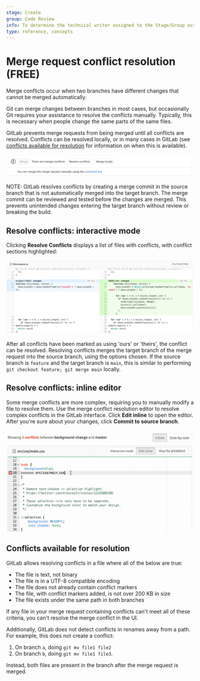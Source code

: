 ```yaml
---
stage: Create
group: Code Review
info: To determine the technical writer assigned to the Stage/Group associated with this page, see https://about.gitlab.com/handbook/engineering/ux/technical-writing/#assignments
type: reference, concepts
---
```


# Merge request conflict resolution **(FREE)**

Merge conflicts occur when two branches have different changes that cannot be
merged automatically.

Git can merge changes between branches in most cases, but
occasionally Git requires your assistance to resolve the
conflicts manually. Typically, this is necessary when people change the same
parts of the same files.

GitLab prevents merge requests from being merged until all conflicts are
resolved. Conflicts can be resolved locally, or in many cases in GitLab
(see [conflicts available for resolution](#conflicts-available-for-resolution)
for information on when this is available).

![Merge request widget](img/merge_request_widget.png)

NOTE:
GitLab resolves conflicts by creating a merge commit in the source branch that
is not automatically merged into the target branch. The merge
commit can be reviewed and tested before the changes are merged. This prevents
unintended changes entering the target branch without review or breaking the
build.

## Resolve conflicts: interactive mode

Clicking **Resolve Conflicts** displays a list of files with conflicts, with conflict sections
highlighted:

![Conflict section](img/conflict_section.png)

After all conflicts have been marked as using 'ours' or 'theirs', the conflict
can be resolved. Resolving conflicts merges the target branch of the merge
request into the source branch, using the options
chosen. If the source branch is `feature` and the target branch is `main`,
this is similar to performing `git checkout feature; git merge main` locally.

## Resolve conflicts: inline editor

Some merge conflicts are more complex, requiring you to manually modify a file to
resolve them. Use the merge conflict resolution editor to resolve complex
conflicts in the GitLab interface. Click **Edit inline** to open the editor.
After you're sure about your changes, click **Commit to source branch**.

![Merge conflict editor](img/merge_conflict_editor.png)

## Conflicts available for resolution

GitLab allows resolving conflicts in a file where all of the below are true:

- The file is text, not binary
- The file is in a UTF-8 compatible encoding
- The file does not already contain conflict markers
- The file, with conflict markers added, is not over 200 KB in size
- The file exists under the same path in both branches

If any file in your merge request containing conflicts can't meet all of these
criteria, you can't resolve the merge conflict in the UI.

Additionally, GitLab does not detect conflicts in renames away from a path. For
example, this does not create a conflict:

1. On branch `a`, doing `git mv file1 file2`
1. On branch `b`, doing `git mv file1 file3`.

Instead, both files are present in the branch after the merge request is merged.

<!-- ## Troubleshooting

Include any troubleshooting steps that you can foresee. If you know beforehand what issues
one might have when setting this up, or when something is changed, or on upgrading, it's
important to describe those, too. Think of things that may go wrong and include them here.
This is important to minimize requests for support, and to avoid doc comments with
questions that you know someone might ask.

Each scenario can be a third-level heading, e.g. `### Getting error message X`.
If you have none to add when creating a doc, leave this section in place
but commented out to help encourage others to add to it in the future. -->
